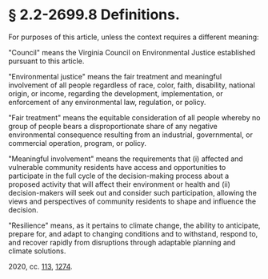 # § 2.2-2699.8 Definitions.

<p>For purposes of this article, unless the context requires a different meaning:</p><p>"Council" means the Virginia Council on Environmental Justice established pursuant to this article.</p><p>"Environmental justice" means the fair treatment and meaningful involvement of all people regardless of race, color, faith, disability, national origin, or income, regarding the development, implementation, or enforcement of any environmental law, regulation, or policy.</p><p>"Fair treatment" means the equitable consideration of all people whereby no group of people bears a disproportionate share of any negative environmental consequence resulting from an industrial, governmental, or commercial operation, program, or policy.</p><p>"Meaningful involvement" means the requirements that (i) affected and vulnerable community residents have access and opportunities to participate in the full cycle of the decision-making process about a proposed activity that will affect their environment or health and (ii) decision-makers will seek out and consider such participation, allowing the views and perspectives of community residents to shape and influence the decision.</p><p>"Resilience" means, as it pertains to climate change, the ability to anticipate, prepare for, and adapt to changing conditions and to withstand, respond to, and recover rapidly from disruptions through adaptable planning and climate solutions.</p><p>2020, cc. <a href='http://lis.virginia.gov/cgi-bin/legp604.exe?201+ful+CHAP0113'>113</a>, <a href='http://lis.virginia.gov/cgi-bin/legp604.exe?201+ful+CHAP1274'>1274</a>.</p>